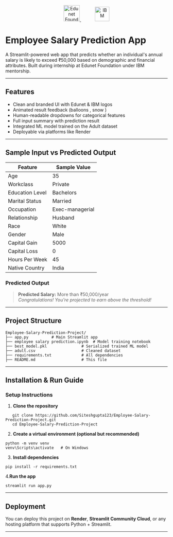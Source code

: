 <p align="center">
  <a href="https://edunetfoundation.org/" target="blank">
    <img src="https://edunetfoundation.org/wp-content/uploads/2022/11/Edunet-Foundation-logo.png" alt="Edunet Foundation" height="50">
  </a>
  &nbsp;&nbsp;&nbsp;&nbsp;&nbsp;&nbsp;&nbsp;&nbsp;&nbsp;&nbsp;
  <a href="https://www.ibm.com/" target="blank">
    <img src="https://upload.wikimedia.org/wikipedia/commons/5/51/IBM_logo.svg" alt="IBM" height="45">
  </a>
</p>


# Employee Salary Prediction App

A Streamlit-powered web app that predicts whether an individual's annual salary is likely to exceed ₹50,000 based on demographic and financial attributes. Built during internship at Edunet Foundation under IBM mentorship.

---

## Features
- Clean and branded UI with Edunet & IBM logos
- Animated result feedback (balloons , snow )
- Human-readable dropdowns for categorical features
- Full input summary with prediction result
- Integrated ML model trained on the Adult dataset
- Deployable via platforms like Render

---

##  Sample Input vs Predicted Output
| Feature             | Sample Value        |
|---------------------|---------------------|
| Age                 | 35                  |
| Workclass           | Private             |
| Education Level     | Bachelors           |
| Marital Status      | Married             |
| Occupation          | Exec-managerial     |
| Relationship        | Husband             |
| Race                | White               |
| Gender              | Male                |
| Capital Gain        | 5000                |
| Capital Loss        | 0                   |
| Hours Per Week      | 45                  |
| Native Country      | India               |

### Predicted Output
>  **Predicted Salary:** More than ₹50,000/year  
>  *Congratulations! You're projected to earn above the threshold!*

---

##  Project Structure
```
Employee-Salary-Prediction-Project/
├── app.py          # Main Streamlit app 
├── employee salary prediction.ipynb  # Model training notebook 
├── best_model.pkl               # Serialized trained ML model 
├── adult.csv                    # Cleaned dataset 
├── requirements.txt             # All dependencies 
├── README.md                    # This file
```


---

##  Installation & Run Guide
### Setup Instructions

1. **Clone the repository**
```
   git clone https://github.com/Siteshgupta123/Employee-Salary-Prediction-Project.git
   cd Employee-Salary-Prediction-Project
```
2. **Create a virtual environment (optional but recommended)**
```
python -m venv venv
venv\Scripts\activate   # On Windows
```
3. **Install dependencies**
```
pip install -r requirements.txt
```
4.**Run the app**
```
streamlit run app.py
```
-------------------
## Deployment
You can deploy this project on **Render**, **Streamlit Community Cloud**, or any hosting platform that supports Python + Streamlit.

-----------
